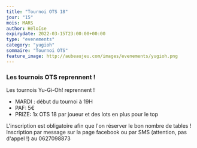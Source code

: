 ```yaml
---
title: "Tournoi OTS 18"
jour: "15"
mois: MARS
author: Héloïse
expirydate: 2022-03-15T23:00:00+00:00
type: "evenements"
category: "yugioh"
sommaire: "Tournoi OTS"
feature_image: http://aubeaujeu.com/images/evenements/yugioh.png
---
```

### Les tournois OTS reprennent !

Les tournois Yu-Gi-Oh! reprennent !

- MARDI :  début du tournoi à 19H
- PAF: 5€
- PRIZE: 1x OTS 18 par joueur et des lots en plus pour le top

L'inscription est obligatoire afin que l'on réserver le bon nombre de tables !
Inscription par message sur la page facebook ou par SMS (attention, pas d'appel !) au 0627098873
